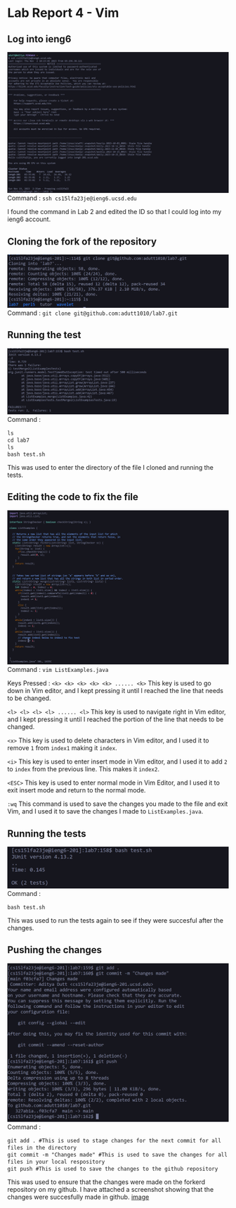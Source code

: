 # Lab Report 4 - Vim

## Log into ieng6 
![image](images/lr4a.png)
Command : `ssh cs15lfa23je@ieng6.ucsd.edu`

I found the command in Lab 2 and edited the ID so that I could log into my ieng6 account.


## Cloning the fork of the repository
![image](images/lr4c.png)
Command : `git clone git@github.com:adutt1010/lab7.git`


## Running the test
![image](images/lr4.png)
Command :
``` 
ls
cd lab7
ls
bash test.sh
```
This was used to enter the directory of the file I cloned and running the tests.


## Editing the code to fix the file
![image](images/labrep4D.png)
Command :
`vim ListExamples.java `

Keys Pressed :
`<k> <k> <k> <k> <k> ...... <k>` This key is used to go down in Vim editor, and I kept pressing it until I reached the line that needs to be changed.

`<l> <l> <l> <l> ...... <l>` This key is used to navigate right in Vim editor, and I kept pressing it until I reached the portion of the line that needs to be changed.

`<x>` This key is used to delete characters in Vim editor, and I used it to remove `1` from `index1` making it `index`.

`<i>` This key is used to enter insert mode in Vim editor, and I used it to add `2` to `index` from the previous line. This makes it `index2`.

`<ESC>` This key is used to enter normal mode in Vim Editor, and I used it to exit insert mode and return to the normal mode.

`:wq` This command is used to save the changes you made to the file and exit Vim, and I used it to save the changes I made to `ListExamples.java`.


## Running the tests
![image](images/labrep4A.png)
Command :
```
bash test.sh
```
This was used to run the tests again to see if they were succesful after the changes.

## Pushing the changes
![image](images/labrep4B.png)
Command :
```
git add . #This is used to stage changes for the next commit for all files in the directory 
git commit -m "Changes made" #This is used to save the changes for all files in your local respository
git push #This is used to save the changes to the github repository
```
This was used to ensure that the changes were made on the forkerd repository on my github. I have attached a screenshot showing that the changes were succesfully made in github.
[image](images/labrep413.png)
